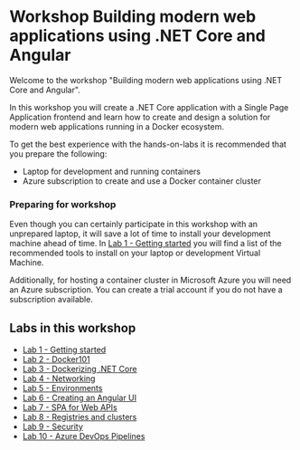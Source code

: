 # Workshop Building modern web applications using .NET Core and Angular
Welcome to the workshop "Building modern web applications using .NET Core and Angular". 

In this workshop you will create a .NET Core application with a Single Page Application frontend and learn how to create and design a solution for modern web applications running in a Docker ecosystem.

To get the best experience with the hands-on-labs it is recommended that you prepare the following:
- Laptop for development and running containers
- Azure subscription to create and use a Docker container cluster

### Preparing for workshop

Even though you can certainly participate in this workshop with an unprepared laptop, it will save a lot of time to install your development machine ahead of time. In [Lab 1 - Getting started](docs/Lab1-GettingStarted.md) you will find a list of the recommended tools to install on your laptop or development Virtual Machine.

Additionally, for hosting a container cluster in Microsoft Azure you will need an Azure subscription. You can create a trial account if you do not have a subscription available.

## Labs in this workshop

- [Lab 1 - Getting started](docs/Lab1-GettingStarted.md)
- [Lab 2 - Docker101](docs/Lab2-Docker101.md)
- [Lab 3 - Dockerizing .NET Core](docs/Lab3-DockerizingNETCore.md)
- [Lab 4 - Networking](docs/Lab4-Networking.md)
- [Lab 5 - Environments](docs/Lab5-Environments.md)
- [Lab 6 - Creating an Angular UI](docs/Lab6-AngularUI.md)
- [Lab 7 - SPA for Web APIs](docs/Lab7-SPAWebAPI.md)
- [Lab 8 - Registries and clusters](docs/Lab8-RegistriesClusters.md)
- [Lab 9 - Security](docs/Lab9-Security.md)
- [Lab 10 - Azure DevOps Pipelines](docs/Lab10-AzDOPipelines.md)
